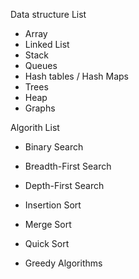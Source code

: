 Data structure List

- Array
- Linked List
- Stack
- Queues
- Hash tables / Hash Maps
- Trees
- Heap
- Graphs
<!-- - Recursion -->


Algorith List

- Binary Search
- Breadth-First Search
- Depth-First Search

- Insertion Sort
- Merge Sort
- Quick Sort

- Greedy Algorithms
